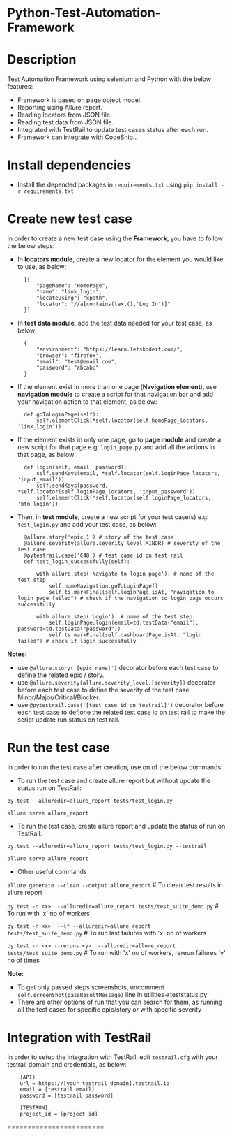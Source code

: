 # Python-Test-Automation-Framework

# Description

Test Automation Framework using selenium and Python with the below features:

- Framework is based on page object model.
- Reporting using Allure report.
- Reading locators from JSON file.
- Reading test data from JSON file.
- Integrated with TestRail to update test cases status after each run.
- Framework can integrate with CodeShip..

# Install dependencies

- Install the depended packages in `requirements.txt` using `pip install -r requirements.txt`

# Create new test case

In order to create a new test case using the **Framework**, you have to follow the below steps:

- In **locators module**, create a new locator for the element you would like to use, as below:


        [{
            "pageName": "HomePage",
            "name": "link_login",
            "locateUsing": "xpath",
            "locator": "//a[contains(text(),'Log In')]"
        }]

- In **test data module**, add the test data needed for your test case, as below:

        {
            "environment": "https://learn.letskodeit.com/",
            "browser": "firefox",
            "email": "test@email.com",
            "password": "abcabc"
        }

* If the element exist in more than one page (**Navigation element**), use **navigation module** to create a script for that navigation bar and add your navigation action to that element, as below:

        def goToLoginPage(self):
            self.elementClick(*self.locator(self.homePage_locators, 'link_login'))

* If the element exists in only one page, go to **page module** and create a new script for that page e.g: `login_page.py` and add all the actions in that page, as below:

        def login(self, email, password):
            self.sendKeys(email, *self.locator(self.loginPage_locators, 'input_email'))
            self.sendKeys(password, *self.locator(self.loginPage_locators, 'input_password'))
            self.elementClick(*self.locator(self.loginPage_locators, 'btn_login'))

* Then, in **test module**, create a new script for your test case(s) e.g: `test_login.py` and add your test case, as below:

        @allure.story('epic_1') # story of the test case
        @allure.severity(allure.severity_level.MINOR) # severity of the test case
        @pytestrail.case('C48') # test case id on test rail
        def test_login_successfully(self):

            with allure.step('Navigate to login page'): # name of the test step
                self.homeNavigation.goToLoginPage()
                self.ts.markFinal(self.loginPage.isAt, "navigation to login page failed") # check if the navigation to login page occurs successfully

            with allure.step('Login'): # name of the test step
                self.loginPage.login(email=td.testData("email"), password=td.testData("password"))
                self.ts.markFinal(self.dashboardPage.isAt, "login failed") # check if login successfully

**Notes:**

- use `@allure.story('[epic name]')` decorator before each test case to define the related epic / story.
- use `@allure.severity(allure.severity_level.[severity])` decorator before each test case to define the severity of the test case Minor/Major/Critical/Blocker.
- use `@pytestrail.case('[test case id on testrail]')` decorator before each test case to defione the related test case id on test rail to make the script update run status on test rail.

# Run the test case

In order to run the test case after creation, use on of the below commands:

- To run the test case and create allure report but without update the status run on TestRail:

`py.test --alluredir=allure_report tests/test_login.py`

`allure serve allure_report`

- To run the test case, create allure report and update the status of run on TestRail:

`py.test --alluredir=allure_report tests/test_login.py --testrail`

`allure serve allure_report`

- Other useful commands

`allure generate --clean --output allure_report` # To clean test results in allure report

`py.test -n <x>  --alluredir=allure_report tests/test_suite_demo.py` # To run with 'x' no of workers

`py.test -n <x>  --lf --alluredir=allure_report tests/test_suite_demo.py` # To run last failures with 'x' no of workers

`py.test -n <x> --reruns <y>  --alluredir=allure_report tests/test_suite_demo.py` # To run with 'x' no of workers, rereun failures 'y' no of times


**Note:**

- To get only passed steps screenshots, uncomment `self.screenShot(passResultMessage)` line in utilities->teststatus.py
- There are other options of run that you can search for them, as running all the test cases for specific epic/story or with specific severity

# Integration with TestRail

In order to setup the integration with TestRail, edit `testrail.cfg` with your testrail domain and credentials, as below:

        [API]
        url = https://[your testrail domain].testrail.io
        email = [testrail email]
        password = [testrail password]

        [TESTRUN]
        project_id = [project id]

========================
